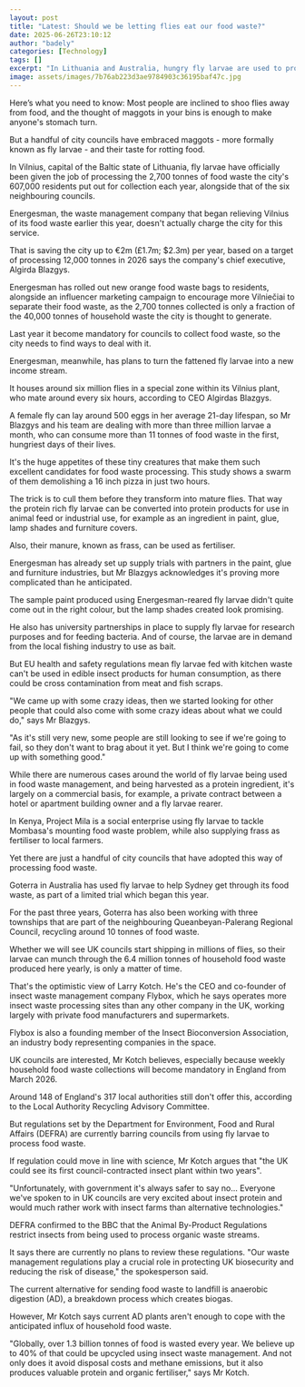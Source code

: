 ```yaml
---
layout: post
title: "Latest: Should we be letting flies eat our food waste?"
date: 2025-06-26T23:10:12
author: "badely"
categories: [Technology]
tags: []
excerpt: "In Lithuania and Australia, hungry fly larvae are used to process food waste into useful protein."
image: assets/images/7b76ab223d3ae9784903c36195baf47c.jpg
---
```


Here’s what you need to know: Most people are inclined to shoo flies away from food, and the thought of maggots in your bins is enough to make anyone's stomach turn.

But a handful of city councils have embraced maggots - more formally known as fly larvae - and their taste for rotting food.

In Vilnius, capital of the Baltic state of Lithuania, fly larvae have officially been given the job of processing the 2,700 tonnes of food waste the city's 607,000 residents put out for collection each year, alongside that of the six neighbouring councils.

Energesman, the waste management company that began relieving Vilnius of its food waste earlier this year, doesn't actually charge the city for this service.

That is saving the city up to €2m (£1.7m; $2.3m) per year, based on a target of processing 12,000 tonnes in 2026 says the company's chief executive, Algirda Blazgys.

Energesman has rolled out new orange food waste bags to residents, alongside an influencer marketing campaign to encourage more Vilniečiai to separate their food waste, as the 2,700 tonnes collected is only a fraction of the 40,000 tonnes of household waste the city is thought to generate.

Last year it become mandatory for councils to collect food waste, so the city needs to find ways to deal with it. 

Energesman, meanwhile, has plans to turn the fattened fly larvae into a new income stream.

It houses around six million flies in a special zone within its Vilnius plant, who mate around every six hours, according to CEO Algirdas Blazgys.

A female fly can lay around 500 eggs in her average 21-day lifespan, so Mr Blazgys and his team are dealing with more than three million larvae a month, who can consume more than 11 tonnes of food waste in the first, hungriest days of their lives.

It's the huge appetites of these tiny creatures that make them such excellent candidates for food waste processing. This study shows a swarm of them demolishing a 16 inch pizza in just two hours.

The trick is to cull them before they transform into mature flies. That way the protein rich fly larvae can be converted into protein products for use in animal feed or industrial use, for example as an ingredient in paint, glue, lamp shades and furniture covers.

Also, their manure, known as frass, can be used as fertiliser.

Energesman has already set up supply trials with partners in the paint, glue and furniture industries, but Mr Blazgys acknowledges it's proving more complicated than he anticipated.

The sample paint produced using Energesman-reared fly larvae didn't quite come out in the right colour, but the lamp shades created look promising.

He also has university partnerships in place to supply fly larvae for research purposes and for feeding bacteria. And of course, the larvae are in demand from the local fishing industry to use as bait. 

But EU health and safety regulations mean fly larvae fed with kitchen waste can't be used in edible insect products for human consumption, as there could be cross contamination from meat and fish scraps.

"We came up with some crazy ideas, then we started looking for other people that could also come with some crazy ideas about what we could do," says Mr Blazgys.

"As it's still very new, some people are still looking to see if we're going to fail, so they don't want to brag about it yet. But I think we're going to come up with something good."

While there are numerous cases around the world of fly larvae being used in food waste management, and being harvested as a protein ingredient, it's largely on a commercial basis, for example, a private contract between a hotel or apartment building owner and a fly larvae rearer.

In Kenya, Project Mila is a social enterprise using fly larvae to tackle Mombasa's mounting food waste problem, while also supplying frass as fertiliser to local farmers.

Yet there are just a handful of city councils that have adopted this way of processing food waste.

Goterra in Australia has used fly larvae to help Sydney get through its food waste, as part of a limited trial which began this year.

For the past three years, Goterra has also been working with three townships that are part of the neighbouring Queanbeyan-Palerang Regional Council, recycling around 10 tonnes of food waste.

Whether we will see UK councils start shipping in millions of flies, so their larvae can munch through the 6.4 million tonnes of household food waste produced here yearly, is only a matter of time.

That's the optimistic view of Larry Kotch. He's the CEO and co-founder of insect waste management company Flybox, which he says operates more insect waste processing sites than any other company in the UK, working largely with private food manufacturers and supermarkets.

Flybox is also a founding member of the Insect Bioconversion Association, an industry body representing companies in the space.

UK councils are interested, Mr Kotch believes, especially because weekly household food waste collections will become mandatory in England from March 2026.

Around 148 of England's 317 local authorities still don't offer this, according to the Local Authority Recycling Advisory Committee.

But regulations set by the Department for Environment, Food and Rural Affairs (DEFRA) are currently barring councils from using fly larvae to process food waste.

If regulation could move in line with science, Mr Kotch argues that "the UK could see its first council-contracted insect plant within two years".

"Unfortunately, with government it's always safer to say no... Everyone we've spoken to in UK councils are very excited about insect protein and would much rather work with insect farms than alternative technologies."

DEFRA confirmed to the BBC that the Animal By-Product Regulations restrict insects from being used to process organic waste streams.

It says there are currently no plans to review these regulations. "Our waste management regulations play a crucial role in protecting UK biosecurity and reducing the risk of disease," the spokesperson said.

The current alternative for sending food waste to landfill is anaerobic digestion (AD), a breakdown process which creates biogas.

However, Mr Kotch says current AD plants aren't enough to cope with the anticipated influx of household food waste.

"Globally, over 1.3 billion tonnes of food is wasted every year. We believe up to 40% of that could be upcycled using insect waste management. And not only does it avoid disposal costs and methane emissions, but it also produces valuable protein and organic fertiliser," says Mr Kotch.

